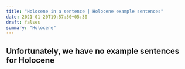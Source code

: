 ```yaml
---
title: "Holocene in a sentence | Holocene example sentences"
date: 2021-01-20T19:57:50+05:30
draft: falses
summary: "Holocene"
---
```

## Unfortunately, we have no example sentences for Holocene                 
